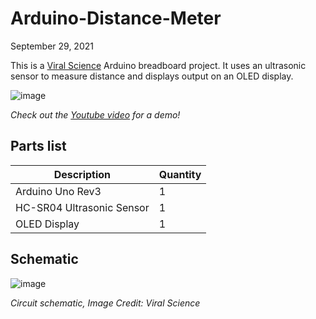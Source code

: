 # Arduino-Distance-Meter

September 29, 2021

This is a [Viral Science](https://www.viralsciencecreativity.com/post/arduino-distance-meter-oled-display-ultrasonic-sensor-hc-sr04) Arduino breadboard project. It uses an ultrasonic sensor to measure distance and displays output on an OLED display.

![image](https://user-images.githubusercontent.com/93152842/190872451-2822a7ae-43c7-416b-93ee-23c4860b575f.png)

*Check out the [Youtube video](https://youtu.be/ElIwcC5tcrg) for a demo!*

## Parts list
|Description| Quantity|
|-|-|
|Arduino Uno Rev3| 1|
|HC-SR04 Ultrasonic Sensor|1|
|OLED Display| 1|

## Schematic
![image](https://user-images.githubusercontent.com/93152842/190872666-b2fe3003-a497-4675-b7eb-9c0ab9b61add.png)

*Circuit schematic, Image Credit: Viral Science*
